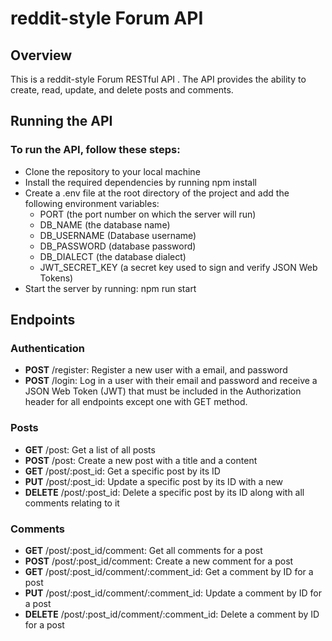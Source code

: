 
# reddit-style Forum API

## Overview
This is a reddit-style Forum RESTful API . The API provides the ability to create, read, update, and delete posts and comments.

## Running the API
### To run the API, follow these steps:

- Clone the repository to your local machine
- Install the required dependencies by running npm install
- Create a .env file at the root directory of the project and add the following environment variables:
  - PORT (the port number on which the server will run)
  - DB_NAME (the database name)
  - DB_USERNAME (Database username)
  - DB_PASSWORD (database password)
  - DB_DIALECT (the database dialect)
  - JWT_SECRET_KEY (a secret key used to sign and verify JSON Web Tokens)
- Start the server by running: npm run start

## Endpoints
### Authentication
- **POST** /register: Register a new user with a email, and password
- **POST** /login: Log in a user with their email and password and receive a JSON Web Token (JWT) that must be included in the Authorization header for all endpoints except one with GET method.

### Posts
- **GET** /post: Get a list of all posts
- **POST** /post: Create a new post with a title and a content
- **GET** /post/:post_id: Get a specific post by its ID
- **PUT** /post/:post_id: Update a specific post by its ID with a new
- **DELETE** /post/:post_id: Delete a specific post by its ID along with all comments relating to it

### Comments
- **GET** /post/:post_id/comment: Get all comments for a post
- **POST** /post/:post_id/comment: Create a new comment for a post
- **GET** /post/:post_id/comment/:comment_id: Get a comment by ID for a post
- **PUT** /post/:post_id/comment/:comment_id: Update a comment by ID for a post
- **DELETE** /post/:post_id/comment/:comment_id: Delete a comment by ID for a post



